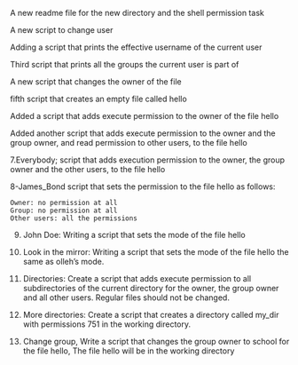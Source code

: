 A new readme file for the new directory and the shell permission task

A new script to change user

Adding a script that prints the effective username of the current user

Third script that prints all the groups the current user is part of

A new script that changes the owner of the file

fifth script that creates an empty file called hello

Added a script that adds execute permission to the owner of the file hello 

Added another script that adds execute permission to the owner and the group owner, and read permission to other users, to the file hello

7.Everybody; script that adds execution permission to the owner, the group owner and the other users, to the file hello

8-James_Bond script that sets the permission to the file hello as follows:

    Owner: no permission at all
    Group: no permission at all
    Other users: all the permissions


9. John Doe: Writing a script that sets the mode of the file hello


10. Look in the mirror: Writing a script that sets the mode of the file hello the same as olleh’s mode.

11. Directories: Create a script that adds execute permission to all subdirectories of the current directory for the owner, the group owner and all other users. Regular files should not be changed.


12. More directories: Create a script that creates a directory called my_dir with permissions 751 in the working directory.

13. Change group, Write a script that changes the group owner to school for the file hello,  The file hello will be in the working directory


